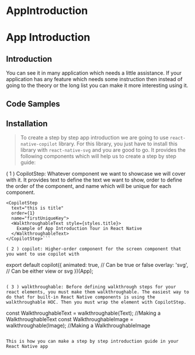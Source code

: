 # AppIntroduction

# App Introduction

## Introduction

You can see it in many application which needs a little assistance. If your application has any feature which needs some instruction then instead of going to the theory or the long list you can make it more interesting using it.

## Code Samples



## Installation

> To create a step by step app introduction we are going to use `react-native-copilot` library. For this library, you just have to install this library with `react-native-svg` and you are good to go. It provides the following components which will help us to create a step by step guide:

( 1 ) CopilotStep: Whatever component we want to showcase we will cover with it. It provides text to define the text we want to show, order to define the order of the component, and name which will be unique for each component.

```
<CopilotStep
  text="this is title"
  order={1}
  name="firstUniqueKey">
  <WalkthroughableText style={styles.title}> 
    Example of App Introduction Tour in React Native
  </WalkthroughableText>
</CopilotStep>```

( 2 ) copilot: Higher-order component for the screen component that you want to use copilot with

```
export default copilot({
  animated: true, // Can be true or false
  overlay: 'svg', // Can be either view or svg
})(App);
```

( 3 ) walkthroughable: Before defining walkthrough steps for your react elements, you must make them walkthroughable. The easiest way to do that for built-in React Native components is using the walkthroughable HOC. Then you must wrap the element with CopilotStep.

```
const WalkthroughableText = walkthroughable(Text); //Making a WalkthroughableText
const WalkthroughableImage = walkthroughable(Image); //Making a WalkthroughableImage
```

This is how you can make a step by step introduction guide in your React Native app




